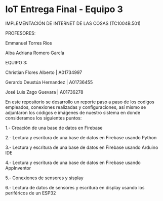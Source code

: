# IoT Entrega Final - Equipo 3
IMPLEMENTACIÓN DE INTERNET DE LAS COSAS (TC1004B.501)

PROFESORES:

Emmanuel Torres Rios

Alba Adriana Romero García

EQUIPO 3:

Christian Flores Alberto | A01734997 

Gerardo Deustúa Hernandez | A01736455

José Luis Zago Guevara  |  A01736278

En este repositorio se desarrollo un reporte paso a paso de los codigos empleados, conexiones realizadas y configuraciones, así mismo se adjuntaron los códigos e imágenes de nuestro sistema en donde consideramos los siguientes puntos:

1.- Creación de una base de datos en Firebase

2.- Lectura y escritura de una base de datos en Firebase usando Python

3.- Lectura y escritura de una base de datos en Firebase usando Arduino IDE

4.- Lectura y escritura de una base de datos en Firebase usando AppInventor

5.- Conexiones de sensores y sisplay

6.- Lectura de datos de sensores y escritura en display usando los periféricos de un ESP32


